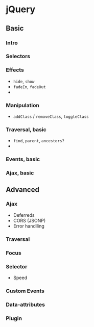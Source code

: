 # jQuery


## Basic

### Intro
### Selectors
### Effects
* `hide`, `show`
* `fadeIn`, `fadeOut`
* 

### Manipulation
* `addClass` / `removeClass`, `toggleClass`

### Traversal, basic
* `find`, `parent`, `ancestors?`
* 

### Events, basic

### Ajax, basic



## Advanced

### Ajax
* Deferreds
* CORS (JSONP)
* Error handlling

### Traversal

### Focus

### Selector
* Speed


### Custom Events

### Data-attributes

### Plugin

